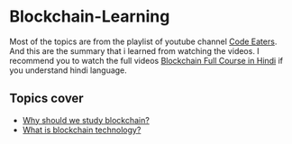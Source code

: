 # Blockchain-Learning

Most of the topics are from the playlist of youtube channel [Code Eaters](https://www.youtube.com/@CodeEater21). And this are the summary that i learned from watching the videos. I recommend you to watch the full videos [Blockchain Full Course in Hindi](https://youtube.com/playlist?list=PLgPmWS2dQHW-BRQCQCNYgmHUfCN115pn0) if you understand hindi language. 

## Topics cover
- [Why should we study blockchain?](https://github.com/basant-karki/blockchain-learnings/blob/main/%5B1%5D.%20why%20should%20we%20study%20blockchain.md)
- [What is blockchain technology?](https://github.com/basant-karki/blockchain-learnings/blob/main/%5B2%5D.%20what%20is%20blockchain%20technology.md)
